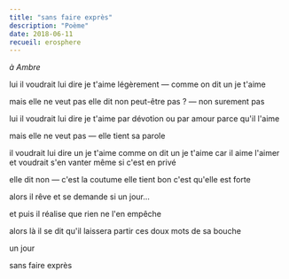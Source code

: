 ```yaml
---
title: "sans faire exprès"
description: "Poème"
date: 2018-06-11
recueil: erosphere
---
```


*à Ambre*

lui il voudrait lui dire je t'aime
légèrement — comme on dit un je t'aime

mais elle ne veut pas elle dit non
peut-être pas ? — non surement pas

lui il voudrait lui dire je t'aime
par dévotion ou par amour
parce qu'il l'aime

mais elle ne veut pas — elle tient sa parole

il voudrait lui dire un je t'aime
comme on dit un je t'aime
car il aime l'aimer et voudrait s'en vanter
même si c'est en privé

elle dit non — c'est la coutume
elle tient bon c'est qu'elle est forte

alors il rêve et se demande
si un jour...

et puis il réalise que rien ne l'en empêche

alors là il se dit qu'il laissera partir
ces doux mots de sa bouche

un jour

sans faire exprès
